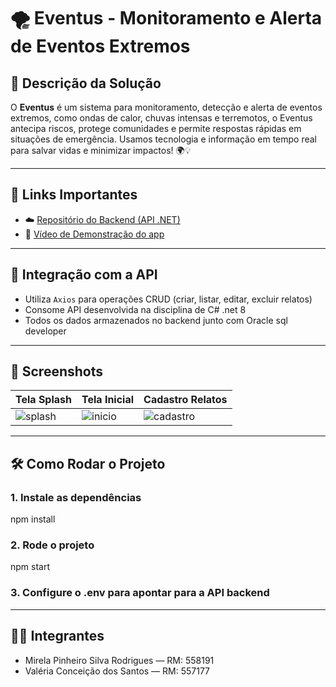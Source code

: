 
# 🌪️ Eventus - Monitoramento e Alerta de Eventos Extremos


## 🚀 Descrição da Solução

O **Eventus** é um sistema para monitoramento, detecção e alerta de eventos extremos, como ondas de calor, chuvas intensas e terremotos, o Eventus antecipa riscos, protege comunidades e permite respostas rápidas em situações de emergência. Usamos tecnologia e informação em tempo real para salvar vidas e minimizar impactos! 🌍💡

---

## 🔗 Links Importantes

- ☁️ [Repositório do Backend (API .NET)](https://github.com/akemilol/Eventus.API-Csharp)
- 🎥 [Vídeo de Demonstração do app](https://youtu.be/l2vGGFyoYCg)

---


## 🔄 Integração com a API

- Utiliza `Axios` para operações CRUD (criar, listar, editar, excluir relatos)
- Consome API desenvolvida na disciplina de C# .net 8
- Todos os dados armazenados no backend junto com Oracle sql developer

---

## 📸 Screenshots

| Tela Splash | Tela Inicial | Cadastro Relatos |
|----------------|-----------|----------------|
| ![splash](https://media.discordapp.net/attachments/1277037400996053085/1378940052742209588/image.png?ex=683e6d80&is=683d1c00&hm=58c4d1afdf7f7a275f3e79c84921ab1afd0afeadfbb3bc8e3e2439503f513e29&=&format=webp&quality=lossless&width=376&height=863) | ![inicio](https://media.discordapp.net/attachments/1277037400996053085/1378941678928265216/image.png?ex=683e6f03&is=683d1d83&hm=63db97a794e4c6503842d12f3ce5b96ac88cf80b132f8728f56e10934a0ec8fd&=&format=webp&quality=lossless&width=376&height=863) | ![cadastro](https://media.discordapp.net/attachments/1277037400996053085/1378941731013394583/image.png?ex=683e6f10&is=683d1d90&hm=b47d1eb9d693c2f179645f63194240356fd7787c343a928e025cbe3832174c23&=&format=webp&quality=lossless&width=376&height=863)
---

## 🛠️ Como Rodar o Projeto

### 1. Instale as dependências
npm install

### 2. Rode o projeto
npm start

### 3. Configure o .env para apontar para a API backend

---


##  👩‍💻 Integrantes

- Mirela Pinheiro Silva Rodrigues — RM: 558191
- Valéria Conceição dos Santos — RM: 557177
